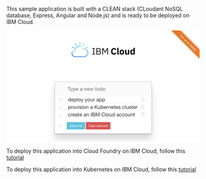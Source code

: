 This sample application is built with a CLEAN stack (CLoudant NoSQL database, Express, Angular and Node.js) and is ready to be deployed on IBM Cloud.

![Todo](./screenshot.png)

To deploy this application into Cloud Foundry on IBM Cloud, follow this [tutorial](https://github.com/lionelmace/bluemix-labs/tree/master/labs/Lab%20CloudFoundry%20-%20Deploy%20TODO%20web%20application)

To deploy this application into Kubernetes on IBM Cloud, follow this [tutorial](https://github.com/lionelmace/lab-iks)
